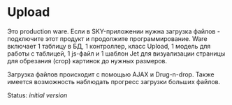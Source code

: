 
# Upload

Это production ware. Если в SKY-приложении нужна загрузка файлов - подключите этот
продукт и продолжите программирование. Ware включает 1 таблицу в БД, 1 контроллер,
класс Upload, 1 модель для работы с таблицей, 1 js-файл и 1 шаблон Jet для визуализации
страницы для обрезания (crop) картинок до нужных размеров.

Загрузка файлов происходит с помощью AJAX и Drug-n-drop. Также имеется
возможность наблюдать прогресс загрузки больших файлов.

Status: _initial version_
